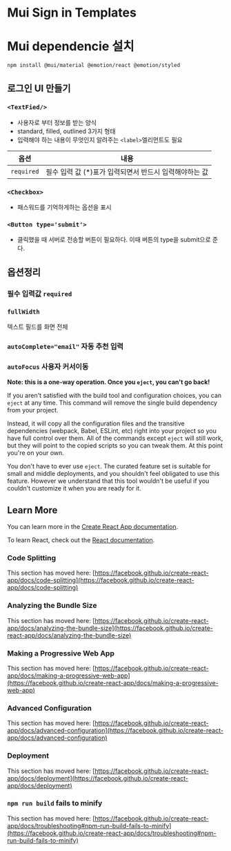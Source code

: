 # Mui Sign in Templates

# Mui dependencie 설치

`npm install @mui/material @emotion/react @emotion/styled`

## 로그인 UI 만들기

### `<TextFied/>`

- 사용자로 부터 정보를 받는 양식
- standard, filled, outlined 3가지 형태
- 입력해야 하는 내용이 무엇인지 알려주는 `<label>`엘리먼트도 필요

| 옵션       | 내용                                                    |
| ---------- | ------------------------------------------------------- |
| `required` | 필수 입력 값 (\*)표가 입력되면서 반드시 입력해야하는 값 |

### `<Checkbox>`

- 패스워드를 기억하게하는 옵션을 표시

### `<Button type='submit'>`

- 클릭했을 때 서버로 전송할 버튼이 필요하다. 이때 버튼의 type을 submit으로 준다.

## 옵션정리

### 필수 입력값 `required`

### `fullWidth`

텍스트 필드를 화면 전체

### `autoComplete="email"` 자동 추천 입력

### `autoFocus` 사용자 커서이동

**Note: this is a one-way operation. Once you `eject`, you can't go back!**

If you aren't satisfied with the build tool and configuration choices, you can `eject` at any time. This command will remove the single build dependency from your project.

Instead, it will copy all the configuration files and the transitive dependencies (webpack, Babel, ESLint, etc) right into your project so you have full control over them. All of the commands except `eject` will still work, but they will point to the copied scripts so you can tweak them. At this point you're on your own.

You don't have to ever use `eject`. The curated feature set is suitable for small and middle deployments, and you shouldn't feel obligated to use this feature. However we understand that this tool wouldn't be useful if you couldn't customize it when you are ready for it.

## Learn More

You can learn more in the [Create React App documentation](https://facebook.github.io/create-react-app/docs/getting-started).

To learn React, check out the [React documentation](https://reactjs.org/).

### Code Splitting

This section has moved here: [https://facebook.github.io/create-react-app/docs/code-splitting](https://facebook.github.io/create-react-app/docs/code-splitting)

### Analyzing the Bundle Size

This section has moved here: [https://facebook.github.io/create-react-app/docs/analyzing-the-bundle-size](https://facebook.github.io/create-react-app/docs/analyzing-the-bundle-size)

### Making a Progressive Web App

This section has moved here: [https://facebook.github.io/create-react-app/docs/making-a-progressive-web-app](https://facebook.github.io/create-react-app/docs/making-a-progressive-web-app)

### Advanced Configuration

This section has moved here: [https://facebook.github.io/create-react-app/docs/advanced-configuration](https://facebook.github.io/create-react-app/docs/advanced-configuration)

### Deployment

This section has moved here: [https://facebook.github.io/create-react-app/docs/deployment](https://facebook.github.io/create-react-app/docs/deployment)

### `npm run build` fails to minify

This section has moved here: [https://facebook.github.io/create-react-app/docs/troubleshooting#npm-run-build-fails-to-minify](https://facebook.github.io/create-react-app/docs/troubleshooting#npm-run-build-fails-to-minify)
